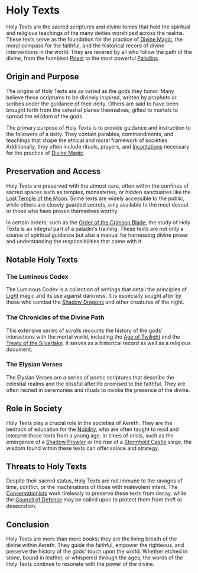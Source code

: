 # Holy Texts

Holy Texts are the sacred scriptures and divine tomes that hold the spiritual and religious teachings of the many deities worshiped across the realms. These texts serve as the foundation for the practice of [Divine Magic](Divine%20Magic.md), the moral compass for the faithful, and the historical record of divine interventions in the world. They are revered by all who follow the path of the divine, from the humblest [Priest](Priest.md) to the most powerful [Paladins](Paladins.md).

## Origin and Purpose

The origins of Holy Texts are as varied as the gods they honor. Many believe these scriptures to be divinely inspired, written by prophets or scribes under the guidance of their deity. Others are said to have been brought forth from the celestial planes themselves, gifted to mortals to spread the wisdom of the gods.

The primary purpose of Holy Texts is to provide guidance and instruction to the followers of a deity. They contain parables, commandments, and teachings that shape the ethical and moral framework of societies. Additionally, they often include rituals, prayers, and [Incantations](Incantations.md) necessary for the practice of [Divine Magic](Divine%20Magic.md).

## Preservation and Access

Holy Texts are preserved with the utmost care, often within the confines of sacred spaces such as temples, monasteries, or hidden sanctuaries like the [Lost Temple of the Moon](Lost%20Temple%20of%20the%20Moon.md). Some texts are widely accessible to the public, while others are closely guarded secrets, only available to the most devout or those who have proven themselves worthy.

In certain orders, such as the [Order of the Crimson Blade](Order%20of%20the%20Crimson%20Blade.md), the study of Holy Texts is an integral part of a paladin's training. These texts are not only a source of spiritual guidance but also a manual for harnessing divine power and understanding the responsibilities that come with it.

## Notable Holy Texts

### The Luminous Codex

The Luminous Codex is a collection of writings that detail the principles of [Light](Light.md) magic and its use against darkness. It is especially sought after by those who combat the [Shadow Dragons](Shadow%20Dragons.md) and other creatures of the night.

### The Chronicles of the Divine Path

This extensive series of scrolls recounts the history of the gods' interactions with the mortal world, including the [Age of Twilight](Age%20of%20Twilight.md) and the [Treaty of the Silverlake](Treaty%20of%20the%20Silverlake.md). It serves as a historical record as well as a religious document.

### The Elysian Verses

The Elysian Verses are a series of poetic scriptures that describe the celestial realms and the blissful afterlife promised to the faithful. They are often recited in ceremonies and rituals to invoke the presence of the divine.

## Role in Society

Holy Texts play a crucial role in the societies of Aereth. They are the bedrock of education for the [Nobility](Nobility.md), who are often taught to read and interpret these texts from a young age. In times of crisis, such as the emergence of a [Shadow Prowler](Shadow%20Prowler.md) or the rise of a [Stormhold Castle](Stormhold%20Castle.md) siege, the wisdom found within these texts can offer solace and strategy.

## Threats to Holy Texts

Despite their sacred status, Holy Texts are not immune to the ravages of time, conflict, or the machinations of those with malevolent intent. The [Conservationists](Conservationists.md) work tirelessly to preserve these texts from decay, while the [Council of Defense](Council%20of%20Defense.md) may be called upon to protect them from theft or desecration.

## Conclusion

Holy Texts are more than mere books; they are the living breath of the divine within Aereth. They guide the faithful, empower the righteous, and preserve the history of the gods' touch upon the world. Whether etched in stone, bound in leather, or whispered through the ages, the words of the Holy Texts continue to resonate with the power of the divine.